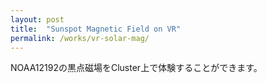 ```yaml
---
layout: post
title:  "Sunspot Magnetic Field on VR"
permalink: /works/vr-solar-mag/
---
```

NOAA12192の黒点磁場をCluster上で体験することができます。

[cluster]: https://cluster.mu/w/69860b8a-f090-4400-9e12-de0e5e101706



